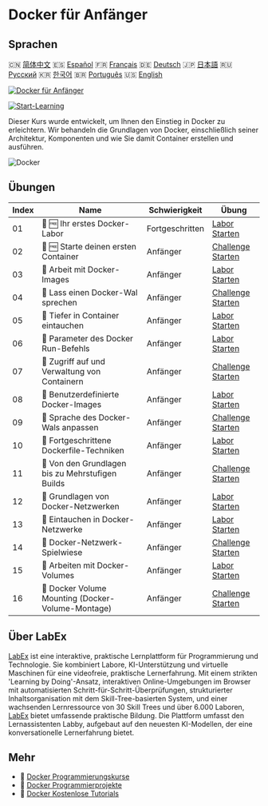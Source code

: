 # Docker für Anfänger

## Sprachen

🇨🇳 [简体中文](README_zh.md) 🇪🇸 [Español](README_es.md) 🇫🇷 [Français](README_fr.md) 🇩🇪 [Deutsch](README_de.md) 🇯🇵 [日本語](README_ja.md) 🇷🇺 [Русский](README_ru.md) 🇰🇷 [한국어](README_ko.md) 🇧🇷 [Português](README_pt.md) 🇺🇸 [English](README.md) 

[![Docker für Anfänger](https://cover-creator.labex.io/docker-for-beginners.png?lang=de)](https://labex.io/de/courses/docker-for-beginners)

[![Start-Learning](https://img.shields.io/badge/Start-Learning-whitesmoke?style=for-the-badge)](https://labex.io/de/courses/docker-for-beginners)

Dieser Kurs wurde entwickelt, um Ihnen den Einstieg in Docker zu erleichtern. Wir behandeln die Grundlagen von Docker, einschließlich seiner Architektur, Komponenten und wie Sie damit Container erstellen und ausführen.

![Docker](https://img.shields.io/badge/Docker-whitesmoke?style=for-the-badge&logo=docker)


## Übungen

|   Index | Name                                               | Schwierigkeit   | Übung                                                                                                                                                |
|---------|----------------------------------------------------|-----------------|------------------------------------------------------------------------------------------------------------------------------------------------------|
|      01 | 🧩 🆓 Ihr erstes Docker-Labor                      | Fortgeschritten | <a target='_blank' href='https://labex.io/de/labs/docker-your-first-docker-lab-92719?course=docker-for-beginners'>Labor Starten</a>                  |
|      02 | 🎯 🆓 Starte deinen ersten Container               | Anfänger        | <a target='_blank' href='https://labex.io/de/labs/docker-run-your-first-container-388943?course=docker-for-beginners'>Challenge Starten</a>          |
|      03 | 🧩  Arbeit mit Docker-Images                       | Anfänger        | <a target='_blank' href='https://labex.io/de/labs/docker-working-with-docker-images-388939?course=docker-for-beginners'>Labor Starten</a>            |
|      04 | 🎯  Lass einen Docker-Wal sprechen                 | Anfänger        | <a target='_blank' href='https://labex.io/de/labs/docker-make-a-docker-whale-speak-388948?course=docker-for-beginners'>Challenge Starten</a>         |
|      05 | 🧩  Tiefer in Container eintauchen                 | Anfänger        | <a target='_blank' href='https://labex.io/de/labs/docker-diving-deeper-into-containers-388951?course=docker-for-beginners'>Labor Starten</a>         |
|      06 | 🧩  Parameter des Docker Run-Befehls               | Anfänger        | <a target='_blank' href='https://labex.io/de/labs/docker-docker-run-command-parameters-389228?course=docker-for-beginners'>Labor Starten</a>         |
|      07 | 🎯  Zugriff auf und Verwaltung von Containern      | Anfänger        | <a target='_blank' href='https://labex.io/de/labs/docker-access-and-manage-containers-389192?course=docker-for-beginners'>Challenge Starten</a>      |
|      08 | 🧩  Benutzerdefinierte Docker-Images               | Anfänger        | <a target='_blank' href='https://labex.io/de/labs/docker-custom-docker-images-389185?course=docker-for-beginners'>Labor Starten</a>                  |
|      09 | 🎯  Sprache des Docker-Wals anpassen               | Anfänger        | <a target='_blank' href='https://labex.io/de/labs/docker-customize-docker-whale-s-language-389015?course=docker-for-beginners'>Challenge Starten</a> |
|      10 | 🧩  Fortgeschrittene Dockerfile-Techniken          | Anfänger        | <a target='_blank' href='https://labex.io/de/labs/docker-advanced-dockerfile-techniques-389027?course=docker-for-beginners'>Labor Starten</a>        |
|      11 | 🎯  Von den Grundlagen bis zu Mehrstufigen Builds  | Anfänger        | <a target='_blank' href='https://labex.io/de/labs/docker-from-basics-to-multi-stage-builds-389193?course=docker-for-beginners'>Challenge Starten</a> |
|      12 | 🧩  Grundlagen von Docker-Netzwerken               | Anfänger        | <a target='_blank' href='https://labex.io/de/labs/docker-docker-networking-basics-389048?course=docker-for-beginners'>Labor Starten</a>              |
|      13 | 🧩  Eintauchen in Docker-Netzwerke                 | Anfänger        | <a target='_blank' href='https://labex.io/de/labs/docker-dive-into-docker-networking-389047?course=docker-for-beginners'>Labor Starten</a>           |
|      14 | 🎯  Docker-Netzwerk-Spielwiese                     | Anfänger        | <a target='_blank' href='https://labex.io/de/labs/docker-docker-network-playground-389054?course=docker-for-beginners'>Challenge Starten</a>         |
|      15 | 🧩  Arbeiten mit Docker-Volumes                    | Anfänger        | <a target='_blank' href='https://labex.io/de/labs/docker-working-with-docker-volumes-389189?course=docker-for-beginners'>Labor Starten</a>           |
|      16 | 🎯  Docker Volume Mounting (Docker-Volume-Montage) | Anfänger        | <a target='_blank' href='https://labex.io/de/labs/docker-docker-volume-mounting-389116?course=docker-for-beginners'>Challenge Starten</a>            |

## Über LabEx

[LabEx](https://labex.io) ist eine interaktive, praktische Lernplattform für Programmierung und Technologie. Sie kombiniert Labore, KI-Unterstützung und virtuelle Maschinen für eine videofreie, praktische Lernerfahrung. Mit einem strikten 'Learning by Doing'-Ansatz, interaktiven Online-Umgebungen im Browser mit automatisierten Schritt-für-Schritt-Überprüfungen, strukturierter Inhaltsorganisation mit dem Skill-Tree-basierten System, und einer wachsenden Lernressource von 30 Skill Trees und über 6.000 Laboren, [LabEx](https://labex.io) bietet umfassende praktische Bildung. Die Plattform umfasst den Lernassistenten Labby, aufgebaut auf den neuesten KI-Modellen, der eine konversationelle Lernerfahrung bietet.

## Mehr

- 🔗 [Docker Programmierungskurse](https://github.com/labex-labs/awesome-programming-courses)
- 🔗 [Docker Programmierprojekte](https://github.com/labex-labs/awesome-programming-projects)
- 🔗 [Docker Kostenlose Tutorials](https://github.com/labex-labs/docker-free-tutorials)

